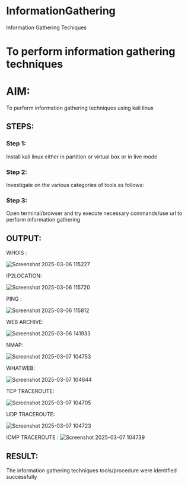 # InformationGathering
Information Gathering Techiques

# To perform information gathering techniques

# AIM:

To perform information gathering techniques using kali linux 

## STEPS:

### Step 1:

Install kali linux either in partition or virtual box or in live mode

### Step 2:

Investigate on the various categories of tools as follows:

### Step 3:
Open terminal/browser and try execute necessary commands/use url to perform information gathering


## OUTPUT:

WHOIS :


![Screenshot 2025-03-06 115227](https://github.com/user-attachments/assets/046fb1a0-f288-4e12-b4e1-abbd68a4938c)



IP2LOCATION:

![Screenshot 2025-03-06 115720](https://github.com/user-attachments/assets/fb36431b-9dee-41c6-961b-9f9611dc1600)



PING :


![Screenshot 2025-03-06 115812](https://github.com/user-attachments/assets/d9df75af-f095-4baa-9f0f-c617d6ae32f9)




WEB ARCHIVE:


![Screenshot 2025-03-06 141933](https://github.com/user-attachments/assets/a16c08c2-0de1-46ef-ac98-ab3ded86c70b)


NMAP:


![Screenshot 2025-03-07 104753](https://github.com/user-attachments/assets/070c7fab-021d-4bc5-ac11-d5c80d55ed70)



WHATWEB:

![Screenshot 2025-03-07 104644](https://github.com/user-attachments/assets/1d12cf78-6271-432a-ae48-ac47305cab4c)



TCP TRACEROUTE:

![Screenshot 2025-03-07 104705](https://github.com/user-attachments/assets/50751bd9-2281-4aad-b738-8e3b13965c21)


UDP TRACEROUTE:

![Screenshot 2025-03-07 104723](https://github.com/user-attachments/assets/24ae54c9-f50b-4edc-94b6-05d2d3a96bb8)


ICMP TRACEROUTE :
![Screenshot 2025-03-07 104739](https://github.com/user-attachments/assets/eb178886-377e-4320-8af2-6c1604c1574d)




## RESULT:
The information gathering techniques tools/procedure were  identified successfully
